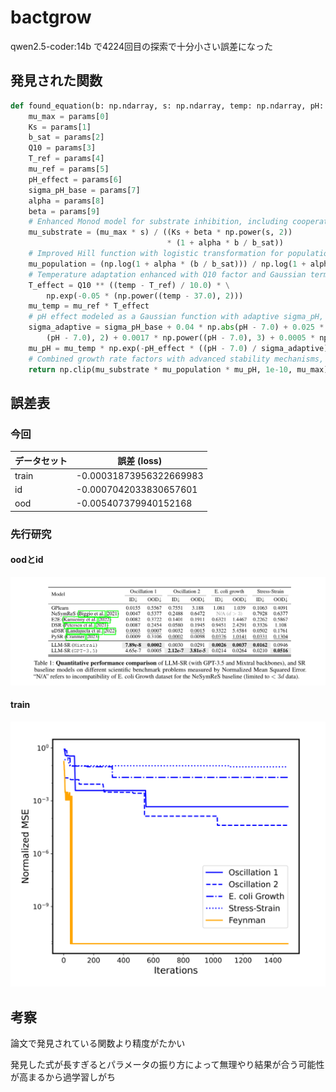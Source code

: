 # bactgrow

qwen2.5-coder:14b で4224回目の探索で十分小さい誤差になった

## 発見された関数
```python
def found_equation(b: np.ndarray, s: np.ndarray, temp: np.ndarray, pH: np.ndarray, params: np.ndarray) -> np.ndarray:
    mu_max = params[0]
    Ks = params[1]
    b_sat = params[2]
    Q10 = params[3]
    T_ref = params[4]
    mu_ref = params[5]
    pH_effect = params[6]
    sigma_pH_base = params[7]
    alpha = params[8]
    beta = params[9]
    # Enhanced Monod model for substrate inhibition, including cooperative interactions and substrate saturation effects
    mu_substrate = (mu_max * s) / ((Ks + beta * np.power(s, 2))
                                   * (1 + alpha * b / b_sat))
    # Improved Hill function with logistic transformation for population density effect to better model competition dynamics at high densities
    mu_population = (np.log(1 + alpha * (b / b_sat))) / np.log(1 + alpha)
    # Temperature adaptation enhanced with Q10 factor and Gaussian term, more accurately accounting for thermal stress effects
    T_effect = Q10 ** ((temp - T_ref) / 10.0) * \
        np.exp(-0.05 * (np.power((temp - 37.0), 2)))
    mu_temp = mu_ref * T_effect
    # pH effect modeled as a Gaussian function with adaptive sigma_pH, including higher-order polynomial terms for precise non-linear effects at extreme pH values
    sigma_adaptive = sigma_pH_base + 0.04 * np.abs(pH - 7.0) + 0.025 * np.power(
        (pH - 7.0), 2) + 0.0017 * np.power((pH - 7.0), 3) + 0.0005 * np.power((pH - 7.0), 4)
    mu_pH = mu_temp * np.exp(-pH_effect * ((pH - 7.0) / sigma_adaptive) ** 2)
    # Combined growth rate factors with advanced stability mechanisms, ensuring substrate influence and effective clipping
    return np.clip(mu_substrate * mu_population * mu_pH, 1e-10, mu_max)
```

## 誤差表

### 今回
| データセット | 誤差 (loss)            |
|--------------|------------------------|
| train        | -0.00031873956322669983 |
| id           | -0.0007042033830657601  |
| ood          | -0.005407379940152168   |

### 先行研究
#### oodとid
![alt text](oodとidの誤差表.png)
#### train
![alt text](探索中の誤差の遷移.png)

## 考察
論文で発見されている関数より精度がたかい

発見した式が長すぎるとパラメータの振り方によって無理やり結果が合う可能性が高まるから過学習しがち
